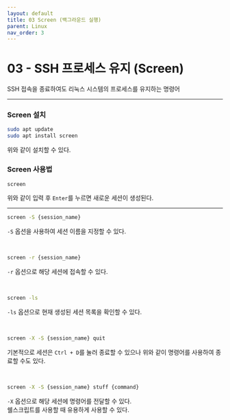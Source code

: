 ```yaml
---
layout: default
title: 03 Screen (백그라운드 실행)
parent: Linux
nav_order: 3
---
```


# 03 - SSH 프로세스 유지 (Screen)
SSH 접속을 종료하여도 리눅스 시스템의 프로세스를 유지하는 명령어
<hr>

<!-- ## 1. Screen -->

### Screen 설치

```bash
sudo apt update
sudo apt install screen
```
위와 같이 설치할 수 있다.

### Screen 사용법

```bash
screen
```
위와 같이 입력 후 `Enter`를 누르면 새로운 세션이 생성된다.
<hr>

```bash
screen -S {session_name}
```
`-S` 옵션을 사용하여 세션 이름을 지정할 수 있다.

<br>  


```bash
screen -r {session_name}
```
`-r` 옵션으로 해당 세션에 접속할 수 있다.

<br>

```bash
screen -ls
```
`-ls` 옵션으로 현재 생성된 세션 목록을 확인할 수 있다.

<br>

```bash
screen -X -S {session_name} quit
```
기본적으로 세션은 `Ctrl + D`를 눌러 종료할 수 있으나 위와 같이 명령어를 사용하여 종료할 수도 있다.

<br>

```bash
screen -X -S {session_name} stuff {command}
```
`-X` 옵션으로 해당 세션에 명령어를 전달할 수 있다.  
쉘스크립트를 사용할 때 유용하게 사용할 수 있다.

<br>
